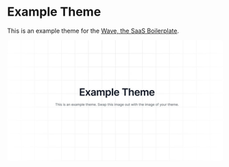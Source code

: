 # Example Theme

This is an example theme for the <a href="https://devdojo.com/wave" target="_blank">Wave, the SaaS Boilerplate</a>.

<img src="https://raw.githubusercontent.com/thedevdojo/example/main/theme.jpg" style="border 1px solid #dedee1; border-radius: 5px;" />